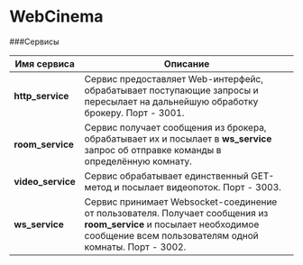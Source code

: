 # WebCinema

###Сервисы

| Имя сервиса  | Описание |
| ------------- | ------------- |
| **http_service**  | Сервис предоставляет Web-интерфейс, обрабатывает поступающие запросы и пересылает на дальнейшую обработку брокеру. Порт - 3001.  |
| **room_service**  | Сервис получает сообщения из брокера, обрабатывает их и посылает в **ws_service** запрос об отправке команды в определённую комнату.  |
| **video_service**  | Сервис обрабатывает единственный GET-метод и посылает видеопоток. Порт - 3003. |
| **ws_service**  | Сервис принимает Websocket-соединение от пользователя. Получает сообщения из **room_service** и посылает необходимое сообщение всем пользователям одной комнаты. Порт - 3002. |
